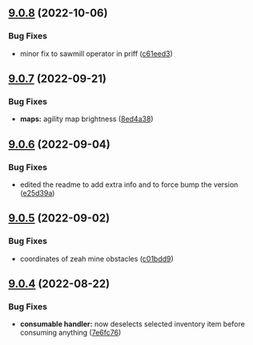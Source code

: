 ## [9.0.8](https://github.com/Torwent/WaspLib/compare/v9.0.7...v9.0.8) (2022-10-06)


### Bug Fixes

* minor fix to sawmill operator in priff ([c61eed3](https://github.com/Torwent/WaspLib/commit/c61eed3e6426048661f8a96e095fa6444c2694fd))



## [9.0.7](https://github.com/Torwent/WaspLib/compare/v9.0.6...v9.0.7) (2022-09-21)


### Bug Fixes

* **maps:** agility map brightness ([8ed4a38](https://github.com/Torwent/WaspLib/commit/8ed4a3805a99cea1b5ac6d5d6d2c82786709a5ab))



## [9.0.6](https://github.com/Torwent/WaspLib/compare/v9.0.5...v9.0.6) (2022-09-04)


### Bug Fixes

* edited the readme to add extra info and to force bump the version ([e25d39a](https://github.com/Torwent/WaspLib/commit/e25d39a1472835a10d485cd03cf038a17afe58b1))



## [9.0.5](https://github.com/Torwent/WaspLib/compare/v9.0.4...v9.0.5) (2022-09-02)


### Bug Fixes

* coordinates of zeah mine obstacles ([c01bdd9](https://github.com/Torwent/WaspLib/commit/c01bdd9beb905d67fa3407a7da2508bdc5884ad9))



## [9.0.4](https://github.com/Torwent/WaspLib/compare/v9.0.3...v9.0.4) (2022-08-22)


### Bug Fixes

* **consumable handler:** now deselects selected inventory item before consuming anything ([7e6fc76](https://github.com/Torwent/WaspLib/commit/7e6fc7650683303de23dccaa801c06c102be95d4))



